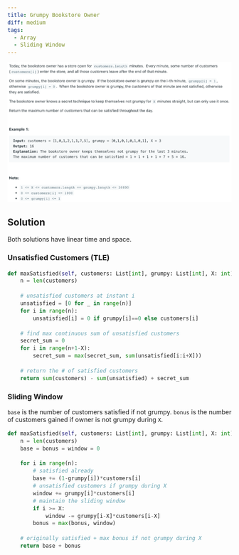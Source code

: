 ```yaml
---
title: Grumpy Bookstore Owner
diff: medium
tags:
  - Array
  - Sliding Window
---
```


<img class="medium-zoom" src="/algo/grumpy-bookstore-owner.png" alt="https://leetcode.com/problems/grumpy-bookstore-owner">

## Solution

Both solutions have linear time and space.

### Unsatisfied Customers (TLE)

```py
def maxSatisfied(self, customers: List[int], grumpy: List[int], X: int) -> int:
    n = len(customers)

    # unsatisfied customers at instant i
    unsatisfied = [0 for _ in range(n)]
    for i in range(n):
        unsatisfied[i] = 0 if grumpy[i]==0 else customers[i]

    # find max continuous sum of unsatisfied customers
    secret_sum = 0
    for i in range(n+1-X):
        secret_sum = max(secret_sum, sum(unsatisfied[i:i+X]))

    # return the # of satisfied customers
    return sum(customers) - sum(unsatisfied) + secret_sum
```

### Sliding Window

`base` is the number of customers satisfied if not grumpy. `bonus` is the number of customers gained if owner is not grumpy during `X`.

```py
def maxSatisfied(self, customers: List[int], grumpy: List[int], X: int) -> int:
    n = len(customers)
    base = bonus = window = 0

    for i in range(n):
        # satisfied already
        base += (1-grumpy[i])*customers[i]
        # unsatisfied customers if grumpy during X
        window += grumpy[i]*customers[i]
        # maintain the sliding window
        if i >= X:
            window -= grumpy[i-X]*customers[i-X]
        bonus = max(bonus, window)

    # originally satisfied + max bonus if not grumpy during X
    return base + bonus
```

